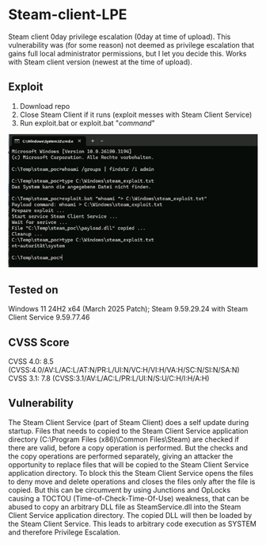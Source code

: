 # Steam-client-LPE
Steam client 0day privilege escalation (0day at time of upload). This vulnerability was (for some reason) not deemed as privilege escalation that gains full local administrator permissions, but I let you decide this. Works with Steam client version  (newest at the time of upload).

## Exploit

1. Download repo
2. Close Steam Client if it runs (exploit messes with Steam Client Service)
3. Run exploit.bat or exploit.bat "*command*"

![Steam client exploit](steam_poc.png)

## Tested on
Windows 11 24H2 x64 (March 2025 Patch); Steam 9.59.29.24 with Steam Client Service 9.59.77.46

## CVSS Score
CVSS 4.0: 8.5 (CVSS:4.0/AV:L/AC:L/AT:N/PR:L/UI:N/VC:H/VI:H/VA:H/SC:N/SI:N/SA:N)
CVSS 3.1: 7.8 (CVSS:3.1/AV:L/AC:L/PR:L/UI:N/S:U/C:H/I:H/A:H)

## Vulnerability
The Steam Client Service (part of Steam Client) does a self update during startup. Files that needs to copied to the Steam Client Service application directory (C:\Program Files (x86)\Common Files\Steam) are checked if there are valid, before a copy operation is performed. But the checks and the copy operations are performed separately, giving an attacker the opportunity to replace files that will be copied to the Steam Client Service application directory. To block this the Steam Client Service opens the files to deny move and delete operations and closes the files only after the file is copied. But this can be circumvent by using Junctions and OpLocks causing a TOCTOU (Time-of-Check-Time-Of-Use) weakness, that can be abused to copy an arbitrary DLL file as SteamService.dll into the Steam Client Service application directory. The copied DLL will then be loaded by the Steam Client Service. This leads to arbitrary code execution as SYSTEM and therefore Privilege Escalation.
